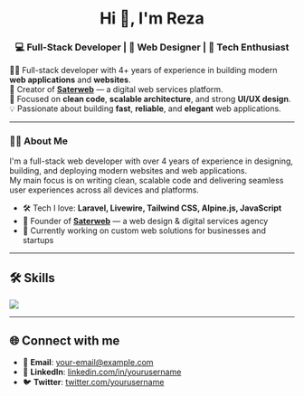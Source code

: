 <h1 align="center">Hi 👋, I'm Reza</h1>
<h3 align="center">💻 Full-Stack Developer | 🎨 Web Designer | 🚀 Tech Enthusiast</h3>

<p>
  👨‍💻 Full-stack developer with 4+ years of experience in building modern <strong>web applications</strong> and <strong>websites</strong>.<br>
  🚀 Creator of <a href="https://saterweb.com" target="_blank"><strong>Saterweb</strong></a> — a digital web services platform.<br>
  🎯 Focused on <strong>clean code</strong>, <strong>scalable architecture</strong>, and strong <strong>UI/UX design</strong>.<br>
  💡 Passionate about building <strong>fast</strong>, <strong>reliable</strong>, and <strong>elegant</strong> web applications.
</p>



<hr>

<h3>👨‍💼 About Me</h3>
<p>
  I'm a full-stack web developer with over 4 years of experience in designing, building, and deploying modern websites and web applications.<br>
  My main focus is on writing clean, scalable code and delivering seamless user experiences across all devices and platforms.
</p>

<ul>
  <li>🛠️ Tech I love: <strong>Laravel, Livewire, Tailwind CSS, Alpine.js, JavaScript</strong></li>
  <li>🚀 Founder of <a href="https://saterweb.com" target="_blank"><strong>Saterweb</strong></a> — a web design & digital services agency</li>
  <li>🎯 Currently working on custom web solutions for businesses and startups</li>
</ul>

 

---

## 🛠️ Skills

<p align="left">
  <a href="https://skillicons.dev">
    <img src="https://skillicons.dev/icons?i=php,laravel,react,js,html,css,bootstrap,mysql,wordpress,postman,figma,photoshop,illustrator" />
  </a>
</p>


---

## 🌐 Connect with me

- 📧 **Email**: your-email@example.com  
- 💼 **LinkedIn**: [linkedin.com/in/yourusername](https://linkedin.com/in/yourusername)  
- 🐦 **Twitter**: [twitter.com/yourusername](https://twitter.com/yourusername)

